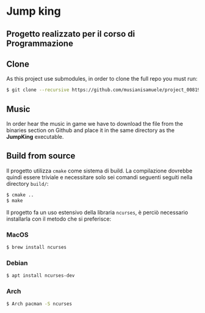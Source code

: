# Jump king

## Progetto realizzato per il corso di Programmazione

## Clone
As this project use submodules, in order to clone the full repo you must run:
```sh
$ git clone --recursive https://github.com/musianisamuele/project_00819.git
```

## Music
In order hear the music in game we have to download the file from the binaries
section on Github and place it in the same directory as the **JumpKing** 
executable.

## Build from source

Il progetto utilizza `cmake` come sistema di build. La compilazione dovrebbe
quindi essere triviale e necessitare solo sei comandi seguenti seguiti nella
directory `build/`:
```sh
$ cmake ..
$ make
```
Il progetto fa un uso estensivo della libraria `ncurses`, è perciò necessario
installarla con il metodo che si preferisce:

### MacOS

```sh
$ brew install ncurses
```

### Debian

```sh
$ apt install ncurses-dev
```

### Arch

```sh
$ Arch pacman -S ncurses
```
